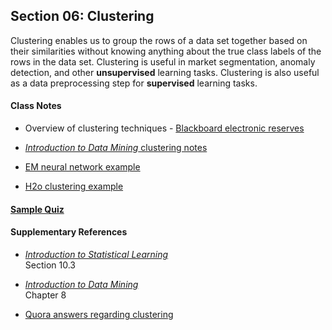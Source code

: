 ## Section 06: Clustering

Clustering enables us to group the rows of a data set together based on their similarities without knowing anything about the true class labels of the rows in the data set. Clustering is useful in market segmentation, anomaly detection, and other **unsupervised** learning tasks. Clustering is also useful as a data preprocessing step for **supervised** learning tasks.  

#### Class Notes

* Overview of clustering techniques - [Blackboard electronic reserves](https://blackboard.gwu.edu)

* [*Introduction to Data Mining* clustering notes](notes/tan_notes.pdf)

* [EM neural network example](xml/06_clustering.xml)

* [H2o clustering example](src/py_part_6_clustering.ipynb)


#### [Sample Quiz](quiz/sample/quiz_6.pdf)

#### Supplementary References

* [*Introduction to Statistical Learning*](http://www-bcf.usc.edu/~gareth/ISL/ISLR%20Fourth%20Printing.pdf)</br>
Section 10.3

* [*Introduction to Data Mining*](http://www-users.cs.umn.edu/~kumar/dmbook/ch8.pdf)</br>
Chapter 8

* [Quora answers regarding clustering](https://www.quora.com/profile/Patrick-Hall-4/answers/Cluster-analysis)

